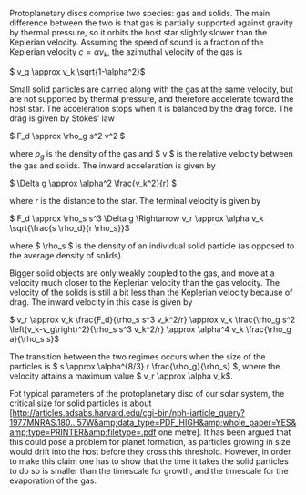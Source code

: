 Protoplanetary discs comprise two species: gas and solids. The main difference between the two is that gas is partially supported against gravity by thermal pressure, so it orbits the host star slightly slower than the Keplerian velocity. Assuming the speed of sound is a fraction of the Keplerian velocity $c = \alpha v_k$, the azimuthal velocity of the gas is

$ v_g \approx v_k \sqrt{1-\alpha^2}$

Small solid particles are carried along with the gas at the same velocity, but are not supported by thermal pressure, and therefore accelerate toward the host star. The acceleration stops when it is balanced by the drag force. The drag is given by Stokes' law

$ F_d \approx \rho_g s^2 v^2 $

where $\rho_g$ is the density of the gas and $ v $ is the relative velocity between the gas and solids. The inward acceleration is given by

$ \Delta g \approx \alpha^2 \frac{v_k^2}{r} $

where $r$ is the distance to the star. The terminal velocity is given by

$ F_d \approx \rho_s s^3 \Delta g \Rightarrow v_r \approx \alpha v_k \sqrt{\frac{s \rho_d}{r \rho_s}}$

where $ \rho_s $ is the density of an individual solid particle (as opposed to the average density of solids).

Bigger solid objects are only weakly coupled to the gas, and move at a velocity much closer to the Keplerian velocity than the gas velocity. The velocity of the solids is still a bit less than the Keplerian velocity because of drag. The inward velocity in this case is given by

$ v_r \approx v_k \frac{F_d}{\rho_s s^3 v_k^2/r} \approx v_k \frac{\rho_g s^2 \left(v_k-v_g\right)^2}{\rho_s s^3 v_k^2/r} \approx \alpha^4 v_k \frac{\rho_g a}{\rho_s s}$

The transition between the two regimes occurs when the size of the particles is $ s \approx \alpha^{8/3} r \frac{\rho_g}{\rho_s} $, where the velocity attains a maximum value $ v_r \approx \alpha v_k$.

Fot typical parameters of the protoplanetary disc of our solar system, the critical size for solid particles is about [http://articles.adsabs.harvard.edu/cgi-bin/nph-iarticle_query?1977MNRAS.180...57W&amp;data_type=PDF_HIGH&amp;whole_paper=YES&amp;type=PRINTER&amp;filetype=.pdf one metre]. It has been argued that this could pose a problem for planet formation, as particles growing in size would drift into the host before they cross this threshold. However, in order to make this claim one has to show that the time it takes the solid particles to do so is smaller than the timescale for growth, and the timescale for the evaporation of the gas.